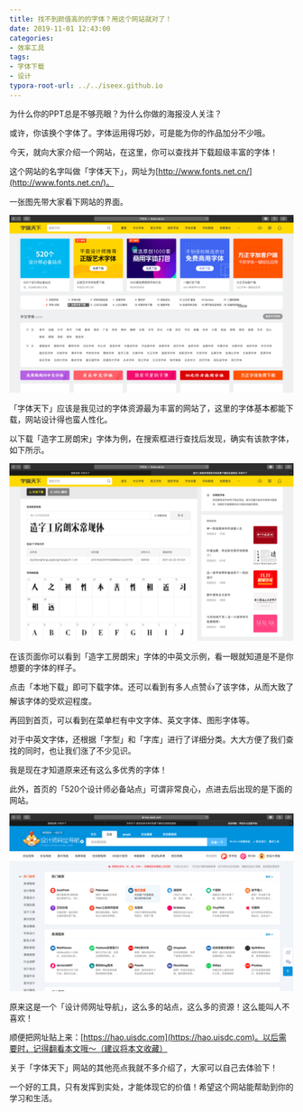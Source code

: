 ```yaml
---
title: 找不到颜值高的的字体？用这个网站就对了！
date: 2019-11-01 12:43:00
categories:
- 效率工具
tags:
- 字体下载
- 设计
typora-root-url: ../../iseex.github.io
---
```




为什么你的PPT总是不够亮眼？为什么你做的海报没人关注？

或许，你该换个字体了。字体运用得巧妙，可是能为你的作品加分不少哦。

今天，就向大家介绍一个网站，在这里，你可以查找并下载超级丰富的字体！



这个网站的名字叫做「字体天下」，网址为[http://www.fonts.net.cn/](http://www.fonts.net.cn/)。

一张图先带大家看下网站的界面。

![](/assets/images/posts/Tools/fonts-website.png)

「字体天下」应该是我见过的字体资源最为丰富的网站了，这里的字体基本都能下载，网站设计得也蛮人性化。

以下载「造字工房朗宋」字体为例，在搜索框进行查找后发现，确实有该款字体，如下所示。

![](/assets/images/posts/Tools/fonts-search.png)

在该页面你可以看到「造字工房朗宋」字体的中英文示例，看一眼就知道是不是你想要的字体的样子。

点击「本地下载」即可下载字体。还可以看到有多人点赞👍了该字体，从而大致了解该字体的受欢迎程度。

再回到首页，可以看到在菜单栏有中文字体、英文字体、图形字体等。

对于中英文字体，还根据「字型」和「字库」进行了详细分类。大大方便了我们查找的同时，也让我们涨了不少见识。

我是现在才知道原来还有这么多优秀的字体！

此外，首页的「520个设计师必备站点」可谓非常良心，点进去后出现的是下面的网站。

![](/assets/images/posts/Tools/website-designer.png)

原来这是一个「设计师网址导航」，这么多的站点，这么多的资源！这么能叫人不喜欢！

顺便把网址贴上来：[https://hao.uisdc.com](https://hao.uisdc.com)。以后需要时，记得翻看本文哦～（建议将本文收藏）

关于「字体天下」网站的其他亮点我就不多介绍了，大家可以自己去体验下！

一个好的工具，只有发挥到实处，才能体现它的价值！希望这个网站能帮助到你的学习和生活。